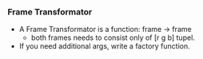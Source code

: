 ### Frame Transformator

* A Frame Transformator is a function: frame -> frame
    * both frames needs to consist only of [r g b] tupel.
* If you need additional args, write a factory function. 